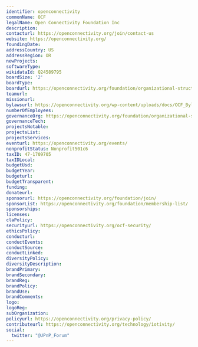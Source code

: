 ```yaml
---
identifier: openconnectivity
commonName: OCF
legalName: Open Connectivity Foundation Inc
description:
contacturl: https://openconnectivity.org/join/contact-us
website: https://openconnectivity.org/
foundingDate:
addressCountry: US
addressRegion: OR
newProjects:
softwareType:
wikidataId: Q24589795
boardSize: '2'
boardType:
boardurl: https://openconnectivity.org/foundation/organizational-structure/board-of-directors/
teamurl:
missionurl:
bylawsurl: https://openconnectivity.org/wp-content/uploads/docs/OCF_Bylaws.pdf
numberOfEmployees:
governanceOrg: https://openconnectivity.org/foundation/organizational-structure/
governanceTech:
projectsNotable:
projectsList:
projectsServices:
eventurl: https://openconnectivity.org/events/
nonprofitStatus: Nonprofit501c6
taxID: 47-1709705
taxIDLocal:
budgetUsd:
budgetYear:
budgeturl:
budgetTransparent:
funding:
donateurl:
sponsorurl: https://openconnectivity.org/foundation/join/
sponsorList: https://openconnectivity.org/foundation/membership-list/
sponsorships: 
licenses:
claPolicy:
securityurl: https://openconnectivity.org/ocf-security/
ethicsPolicy:
conducturl:
conductEvents:
conductSource:
conductLinked:
diversityPolicy:
diversityDescription:
brandPrimary:
brandSecondary:
brandReg:
brandPolicy:
brandUse:
brandComments:
logo:
logoReg:
subOrganization:
policyurl: https://openconnectivity.org/privacy-policy/
contributeurl: https://openconnectivity.org/technology/iotivity/
social:
  twitter: "@UPnP_Forum"
---
```


